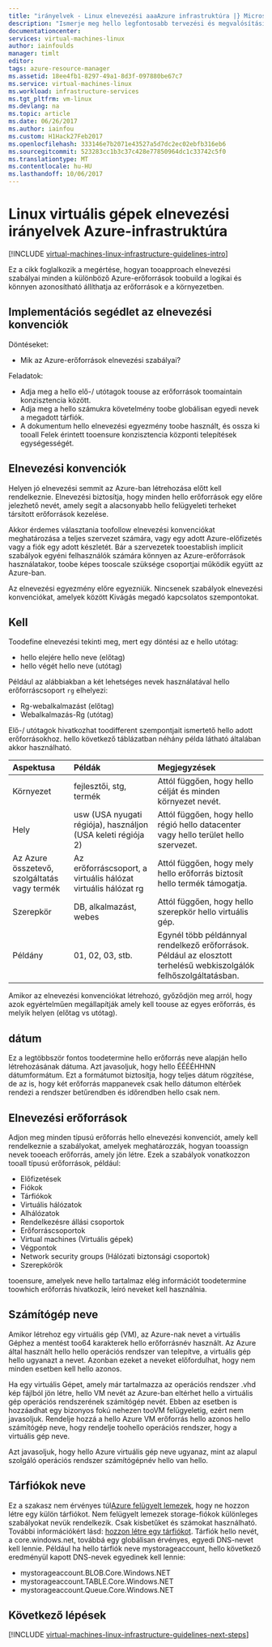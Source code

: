 ```yaml
---
title: "irányelvek - Linux elnevezési aaaAzure infrastruktúra |} Microsoft Docs"
description: "Ismerje meg hello legfontosabb tervezési és megvalósítási irányelvek elnevezéséhez az Azure infrastruktúra-szolgáltatásokat."
documentationcenter: 
services: virtual-machines-linux
author: iainfoulds
manager: timlt
editor: 
tags: azure-resource-manager
ms.assetid: 18ee4fb1-8297-49a1-8d3f-097880be67c7
ms.service: virtual-machines-linux
ms.workload: infrastructure-services
ms.tgt_pltfrm: vm-linux
ms.devlang: na
ms.topic: article
ms.date: 06/26/2017
ms.author: iainfou
ms.custom: H1Hack27Feb2017
ms.openlocfilehash: 333146e7b2071e43527a5d7dc2ec02ebfb316eb6
ms.sourcegitcommit: 523283cc1b3c37c428e77850964dc1c33742c5f0
ms.translationtype: MT
ms.contentlocale: hu-HU
ms.lasthandoff: 10/06/2017
---
```

# <a name="azure-infrastructure-naming-guidelines-for-linux-vms"></a>Linux virtuális gépek elnevezési irányelvek Azure-infrastruktúra 

[!INCLUDE [virtual-machines-linux-infrastructure-guidelines-intro](../../../includes/virtual-machines-linux-infrastructure-guidelines-intro.md)]

Ez a cikk foglalkozik a megértése, hogyan tooapproach elnevezési szabályai minden a különböző Azure-erőforrások toobuild a logikai és könnyen azonosítható állíthatja az erőforrások e a környezetben.

## <a name="implementation-guidelines-for-naming-conventions"></a>Implementációs segédlet az elnevezési konvenciók
Döntéseket:

* Mik az Azure-erőforrások elnevezési szabályai?

Feladatok:

* Adja meg a hello elő-/ utótagok toouse az erőforrások toomaintain konzisztencia között.
* Adja meg a hello számukra követelmény toobe globálisan egyedi nevek a megadott tárfiók.
* A dokumentum hello elnevezési egyezmény toobe használt, és ossza ki tooall Felek érintett tooensure konzisztencia központi telepítések egységességét.

## <a name="naming-conventions"></a>Elnevezési konvenciók
Helyen jó elnevezési semmit az Azure-ban létrehozása előtt kell rendelkeznie. Elnevezési biztosítja, hogy minden hello erőforrások egy előre jelezhető nevét, amely segít a alacsonyabb hello felügyeleti terheket társított erőforrások kezelése.

Akkor érdemes választania toofollow elnevezési konvenciókat meghatározása a teljes szervezet számára, vagy egy adott Azure-előfizetés vagy a fiók egy adott készletét. Bár a szervezetek tooestablish implicit szabályok egyéni felhasználók számára könnyen az Azure-erőforrások használatakor, toobe képes tooscale szüksége csoportjai működik együtt az Azure-ban.

Az elnevezési egyezmény előre egyezniük. Nincsenek szabályok elnevezési konvenciókat, amelyek között Kivágás megadó kapcsolatos szempontokat.

## <a name="affixes"></a>Kell
Toodefine elnevezési tekinti meg, mert egy döntési az e hello utótag:

* hello elejére hello neve (előtag)
* hello végét hello neve (utótag)

Például az alábbiakban a két lehetséges nevek használatával hello erőforráscsoport `rg` elhelyezi:

* Rg-webalkalmazást (előtag)
* Webalkalmazás-Rg (utótag)

Elő-/ utótagok hivatkozhat toodifferent szempontjait ismertető hello adott erőforrásokhoz. hello következő táblázatban néhány példa látható általában akkor használható.

| Aspektusa | Példák | Megjegyzések |
|:--- |:--- |:--- |
| Környezet |fejlesztői, stg, termék |Attól függően, hogy hello célját és minden környezet nevét. |
| Hely |usw (USA nyugati régiója), használjon (USA keleti régiója 2) |Attól függően, hogy hello régió hello datacenter vagy hello terület hello szervezet. |
| Az Azure összetevő, szolgáltatás vagy termék |Az erőforráscsoport, a virtuális hálózat virtuális hálózat rg |Attól függően, hogy mely hello erőforrás biztosít hello termék támogatja. |
| Szerepkör |DB, alkalmazást, webes |Attól függően, hogy hello szerepkör hello virtuális gép. |
| Példány |01, 02, 03, stb. |Egynél több példánnyal rendelkező erőforrások. Például az elosztott terhelésű webkiszolgálók felhőszolgáltatásban. |

Amikor az elnevezési konvenciókat létrehozó, győződjön meg arról, hogy azok egyértelműen megállapítják amely kell toouse az egyes erőforrás, és melyik helyen (előtag vs utótag).

## <a name="dates"></a>dátum
Ez a legtöbbször fontos toodetermine hello erőforrás neve alapján hello létrehozásának dátuma. Azt javasoljuk, hogy hello ÉÉÉÉHHNN dátumformátum. Ezt a formátumot biztosítja, hogy teljes dátum rögzítése, de az is, hogy két erőforrás mappanevek csak hello dátumon eltérőek rendezi a rendszer betűrendben és időrendben hello csak nem.

## <a name="naming-resources"></a>Elnevezési erőforrások
Adjon meg minden típusú erőforrás hello elnevezési konvenciót, amely kell rendelkeznie a szabályokat, amelyek meghatározzák, hogyan tooassign nevek tooeach erőforrás, amely jön létre. Ezek a szabályok vonatkozzon tooall típusú erőforrások, például:

* Előfizetések
* Fiókok
* Tárfiókok
* Virtuális hálózatok
* Alhálózatok
* Rendelkezésre állási csoportok
* Erőforráscsoportok
* Virtual machines (Virtuális gépek)
* Végpontok
* Network security groups (Hálózati biztonsági csoportok)
* Szerepkörök

tooensure, amelyek neve hello tartalmaz elég információt toodetermine toowhich erőforrás hivatkozik, leíró neveket kell használnia.

## <a name="computer-names"></a>Számítógép neve
Amikor létrehoz egy virtuális gép (VM), az Azure-nak nevet a virtuális Géphez a mentést too64 karakterek hello erőforrásnév használt. Az Azure által használt hello hello operációs rendszer van telepítve, a virtuális gép hello ugyanazt a nevet. Azonban ezeket a neveket előfordulhat, hogy nem minden esetben kell hello azonos.

Ha egy virtuális Gépet, amely már tartalmazza az operációs rendszer .vhd kép fájlból jön létre, hello VM nevét az Azure-ban eltérhet hello a virtuális gép operációs rendszerének számítógép nevét. Ebben az esetben is hozzáadhat egy bizonyos fokú nehezen tooVM felügyeletig, ezért nem javasoljuk. Rendelje hozzá a hello Azure VM erőforrás hello azonos hello számítógép neve, hogy rendelje toohello operációs rendszer, hogy a virtuális gép neve.

Azt javasoljuk, hogy hello Azure virtuális gép neve ugyanaz, mint az alapul szolgáló operációs rendszer számítógépnév hello van hello.

## <a name="storage-account-names"></a>Tárfiókok neve
Ez a szakasz nem érvényes túl[Azure felügyelt lemezek](../../storage/storage-managed-disks-overview.md?toc=%2fazure%2fvirtual-machines%2flinux%2ftoc.json), hogy ne hozzon létre egy külön tárfiókot. Nem felügyelt lemezek storage-fiókok különleges szabályokat nevük rendelkezik. Csak kisbetűket és számokat használható. További információkért lásd: [hozzon létre egy tárfiókot](../../storage/storage-create-storage-account.md#create-a-storage-account). Tárfiók hello nevét, a core.windows.net, továbbá egy globálisan érvényes, egyedi DNS-nevet kell lennie. Például ha hello tárfiók neve mystorageaccount, hello következő eredményül kapott DNS-nevek egyedinek kell lennie:

* mystorageaccount.BLOB.Core.Windows.NET
* mystorageaccount.TABLE.Core.Windows.NET
* mystorageaccount.Queue.Core.Windows.NET

## <a name="next-steps"></a>Következő lépések
[!INCLUDE [virtual-machines-linux-infrastructure-guidelines-next-steps](../../../includes/virtual-machines-linux-infrastructure-guidelines-next-steps.md)]

